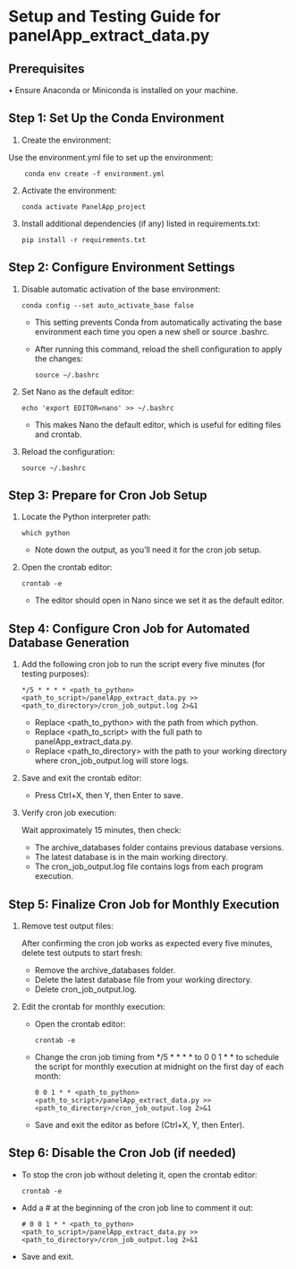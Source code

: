 # Setup and Testing Guide for panelApp_extract_data.py


## Prerequisites

•	Ensure Anaconda or Miniconda is installed on your machine.



## Step 1: Set Up the Conda Environment


1.	Create the environment:

Use the environment.yml file to set up the environment:

		conda env create -f environment.yml


2.	Activate the environment:

		conda activate PanelApp_project


3.	Install additional dependencies (if any) listed in requirements.txt:

		pip install -r requirements.txt



## Step 2: Configure Environment Settings



1.	Disable automatic activation of the base environment:

		conda config --set auto_activate_base false

	-	This setting prevents Conda from automatically activating the base environment each time you open a new shell or source .bashrc.
	-	After running this command, reload the shell configuration to apply the changes:
	
 		    source ~/.bashrc


2.	Set Nano as the default editor:

		echo 'export EDITOR=nano' >> ~/.bashrc

	-	This makes Nano the default editor, which is useful for editing files and crontab.

3.	Reload the configuration:

		source ~/.bashrc



## Step 3: Prepare for Cron Job Setup


1.	Locate the Python interpreter path:

		which python

	-	Note down the output, as you’ll need it for the cron job setup.

2.	Open the crontab editor:

		crontab -e

	-	The editor should open in Nano since we set it as the default editor.




## Step 4: Configure Cron Job for Automated Database Generation


1.	Add the following cron job to run the script every five minutes (for testing purposes):

		*/5 * * * * <path_to_python> <path_to_script>/panelApp_extract_data.py >> <path_to_directory>/cron_job_output.log 2>&1

	-	Replace <path_to_python> with the path from which python.
	-	Replace <path_to_script> with the full path to panelApp_extract_data.py.
	-	Replace <path_to_directory> with the path to your working directory where cron_job_output.log will store logs.

2.	Save and exit the crontab editor:
   
	-	Press Ctrl+X, then Y, then Enter to save.

3.	Verify cron job execution:
   
	Wait approximately 15 minutes, then check:
	-	The archive_databases folder contains previous database versions.
	-	The latest database is in the main working directory.
	-	The cron_job_output.log file contains logs from each program execution.




## Step 5: Finalize Cron Job for Monthly Execution


1.	Remove test output files:

	After confirming the cron job works as expected every five minutes, delete test outputs to start fresh:
	-	Remove the archive_databases folder.
	-	Delete the latest database file from your working directory.
	-	Delete cron_job_output.log.

2.	Edit the crontab for monthly execution:

	-	Open the crontab editor:

			crontab -e


	-	Change the cron job timing from */5 * * * * to 0 0 1 * * to schedule the script for monthly execution at midnight on the first day of each month:

			0 0 1 * * <path_to_python> <path_to_script>/panelApp_extract_data.py >> <path_to_directory>/cron_job_output.log 2>&1


	-	Save and exit the editor as before (Ctrl+X, Y, then Enter).



## Step 6: Disable the Cron Job (if needed)



-	To stop the cron job without deleting it, open the crontab editor:

		crontab -e


-	Add a # at the beginning of the cron job line to comment it out:


		# 0 0 1 * * <path_to_python> <path_to_script>/panelApp_extract_data.py >> <path_to_directory>/cron_job_output.log 2>&1


-	Save and exit.
